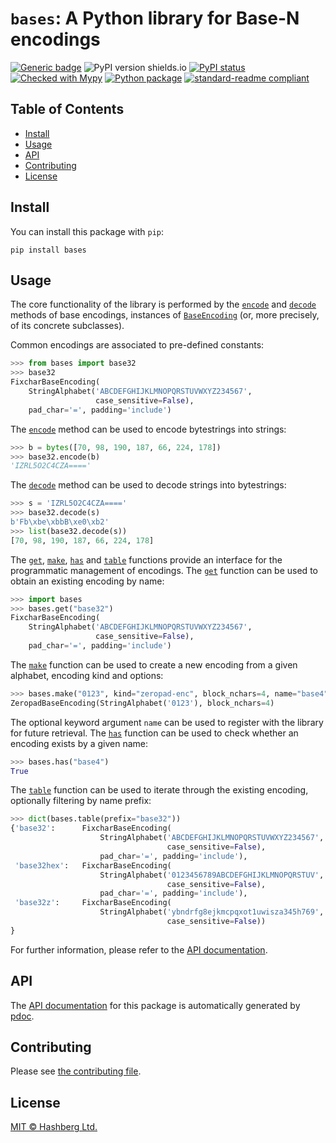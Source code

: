# `bases`: A Python library for Base-N encodings

[![Generic badge](https://img.shields.io/badge/python-3.7+-green.svg)](https://docs.python.org/3.7/)
![PyPI version shields.io](https://img.shields.io/pypi/v/bases.svg)
[![PyPI status](https://img.shields.io/pypi/status/bases.svg)](https://pypi.python.org/pypi/bases/)
[![Checked with Mypy](http://www.mypy-lang.org/static/mypy_badge.svg)](https://github.com/python/mypy)
[![Python package](https://github.com/hashberg-io/bases/actions/workflows/python-pytest.yml/badge.svg)](https://github.com/hashberg-io/bases/actions/workflows/python-pytest.yml)
[![standard-readme compliant](https://img.shields.io/badge/readme%20style-standard-brightgreen.svg?style=flat-square)](https://github.com/RichardLitt/standard-readme)


## Table of Contents

- [Install](#install)
- [Usage](#usage)
- [API](#api)
- [Contributing](#contributing)
- [License](#license)


## Install

You can install this package with `pip`:

```
pip install bases
```

## Usage

The core functionality of the library is performed by the [`encode`](https://hashberg-io.github.io/bases/bases/encoding/base.html#bases.encoding.base.BaseEncoding.encode) and [`decode`](https://hashberg-io.github.io/bases/bases/encoding/base.html#bases.encoding.base.BaseEncoding.decode) methods of base encodings, instances of [`BaseEncoding`](https://hashberg-io.github.io/bases/bases/encoding/base.html#bases.encoding.base.BaseEncoding) (or, more precisely, of its concrete subclasses).

Common encodings are associated to pre-defined constants:

```py
>>> from bases import base32
>>> base32
FixcharBaseEncoding(
    StringAlphabet('ABCDEFGHIJKLMNOPQRSTUVWXYZ234567',
                   case_sensitive=False),
    pad_char='=', padding='include')
```

The [`encode`](https://hashberg-io.github.io/bases/bases/encoding/base.html#bases.encoding.base.BaseEncoding.encode) method can be used to encode bytestrings into strings:

```py
>>> b = bytes([70, 98, 190, 187, 66, 224, 178])
>>> base32.encode(b)
'IZRL5O2C4CZA===='
```

The [`decode`](https://hashberg-io.github.io/bases/bases/encoding/base.html#bases.encoding.base.BaseEncoding.decode) method can be used to decode strings into bytestrings:

```py
>>> s = 'IZRL5O2C4CZA===='
>>> base32.decode(s)
b'Fb\xbe\xbbB\xe0\xb2'
>>> list(base32.decode(s))
[70, 98, 190, 187, 66, 224, 178]
```

The [`get`](https://hashberg-io.github.io/bases/bases/encoding/index.html#bases.encoding.get), [`make`](https://hashberg-io.github.io/bases/bases/encoding/index.html#bases.encoding.make), [`has`](https://hashberg-io.github.io/bases/bases/encoding/index.html#bases.encoding.has) and [`table`](https://hashberg-io.github.io/bases/bases/encoding/index.html#bases.encoding.table) functions provide an interface for the programmatic management of encodings.
The [`get`](https://hashberg-io.github.io/bases/bases/encoding/index.html#bases.encoding.get) function can be used to obtain an existing encoding by name:

```py
>>> import bases
>>> bases.get("base32")
FixcharBaseEncoding(
    StringAlphabet('ABCDEFGHIJKLMNOPQRSTUVWXYZ234567',
                   case_sensitive=False),
    pad_char='=', padding='include')
```

The [`make`](https://hashberg-io.github.io/bases/bases/encoding/index.html#bases.encoding.make) function can be used to create a new encoding from a given alphabet, encoding kind and options:

```py
>>> bases.make("0123", kind="zeropad-enc", block_nchars=4, name="base4")
ZeropadBaseEncoding(StringAlphabet('0123'), block_nchars=4)
```

The optional keyword argument `name` can be used to register with the library for future retrieval.
The [`has`](https://hashberg-io.github.io/bases/bases/encoding/index.html#bases.encoding.has) function can be used to check whether an encoding exists by a given name:

```py
>>> bases.has("base4")
True
```

The [`table`](https://hashberg-io.github.io/bases/bases/encoding/index.html#bases.encoding.table) function can be used to iterate through the existing encoding, optionally filtering by name prefix:

```py
>>> dict(bases.table(prefix="base32"))
{'base32':      FixcharBaseEncoding(
                    StringAlphabet('ABCDEFGHIJKLMNOPQRSTUVWXYZ234567',
                                   case_sensitive=False),
                    pad_char='=', padding='include'),
 'base32hex':   FixcharBaseEncoding(
                    StringAlphabet('0123456789ABCDEFGHIJKLMNOPQRSTUV',
                                   case_sensitive=False),
                    pad_char='=', padding='include'),
 'base32z':     FixcharBaseEncoding(
                    StringAlphabet('ybndrfg8ejkmcpqxot1uwisza345h769',
                                   case_sensitive=False))
}
```

For further information, please refer to the [API documentation](https://hashberg-io.github.io/bases/bases/index.html).

## API

The [API documentation](https://hashberg-io.github.io/bases/bases/index.html) for this package is automatically generated by [pdoc](https://pdoc3.github.io/pdoc/).


## Contributing

Please see [the contributing file](./CONTRIBUTING.md).


## License

[MIT © Hashberg Ltd.](LICENSE)
